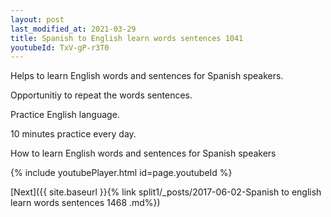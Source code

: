 ```yaml
---
layout: post
last_modified_at: 2021-03-29
title: Spanish to English learn words sentences 1041 
youtubeId: TxV-gP-r3T0
---
```

 
 
Helps to learn English words and sentences for Spanish speakers.

Opportunitiy to repeat the words sentences. 

Practice English language. 
 
10 minutes practice every day. 
 
How to learn English words and sentences for Spanish speakers 
 
{% include youtubePlayer.html id=page.youtubeId %}
 
 
[Next]({{ site.baseurl }}{% link  split1/_posts/2017-06-02-Spanish to english learn words sentences 1468 .md%})
 
